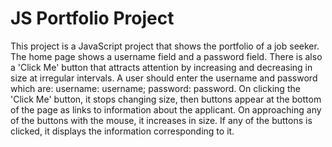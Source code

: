 # JS Portfolio Project
This project is a JavaScript project that shows the portfolio of a job seeker. 
The home page shows a username field and a password field.
There is also a 'Click Me' button that attracts attention by increasing and decreasing in size at irregular intervals.
A user should enter the username and password which are: username: username; password: password.
On clicking the 'Click Me' button, it stops changing size, then buttons appear at the bottom of the page as links to information about the applicant.
On approaching any of the buttons with the mouse, it increases in size.
If any of the buttons is clicked, it displays the information corresponding to it.
